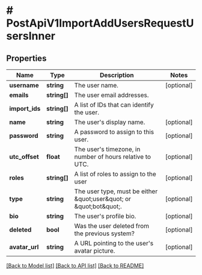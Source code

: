 # # PostApiV1ImportAddUsersRequestUsersInner

## Properties

Name | Type | Description | Notes
------------ | ------------- | ------------- | -------------
**username** | **string** | The user name. | [optional]
**emails** | **string[]** | The user email addresses. |
**import_ids** | **string[]** | A list of IDs that can identify the user. |
**name** | **string** | The user&#39;s display name. | [optional]
**password** | **string** | A password to assign to this user. | [optional]
**utc_offset** | **float** | The user&#39;s timezone, in number of hours relative to UTC. | [optional]
**roles** | **string[]** | A list of roles to assign to the user | [optional]
**type** | **string** | The user type, must be either \&quot;user\&quot; or \&quot;bot\&quot;. | [optional]
**bio** | **string** | The user&#39;s profile bio. | [optional]
**deleted** | **bool** | Was the user deleted from the previous system? | [optional]
**avatar_url** | **string** | A URL pointing to the user&#39;s avatar picture. | [optional]

[[Back to Model list]](../../README.md#models) [[Back to API list]](../../README.md#endpoints) [[Back to README]](../../README.md)
